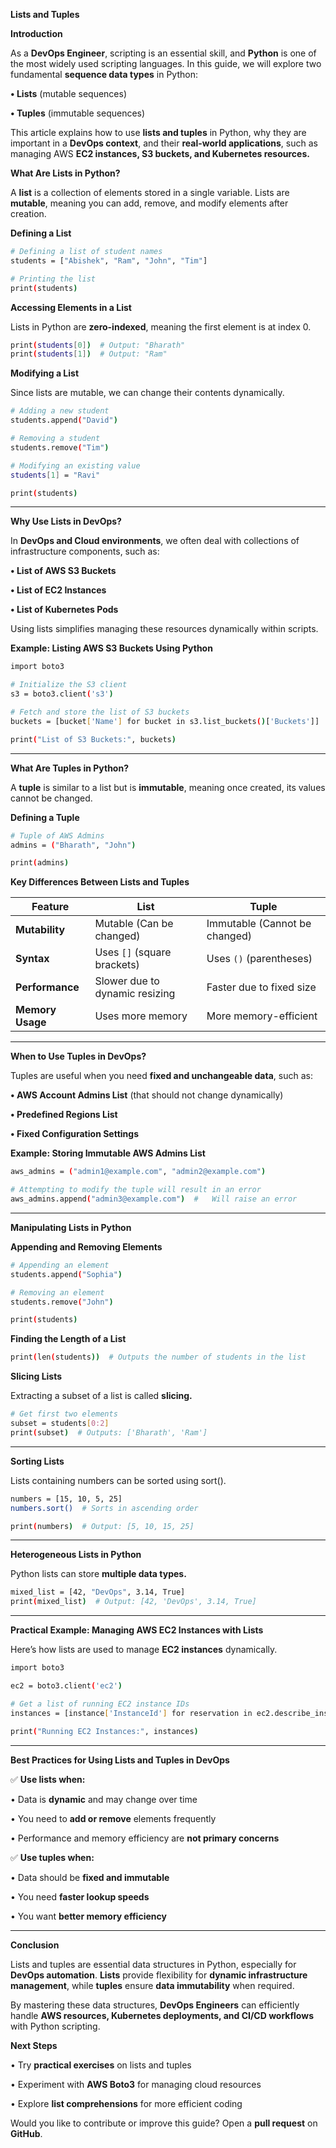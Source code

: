 **Lists and Tuples**

**Introduction**

As a **DevOps Engineer**, scripting is an essential skill, and **Python** is one of the most widely used scripting languages. In this guide, we will explore two fundamental **sequence data types** in Python:

**•	Lists** (mutable sequences)

**•	Tuples** (immutable sequences)

This article explains how to use **lists and tuples** in Python, why they are important in a **DevOps context**, and their **real-world applications**, such as managing AWS **EC2 instances, S3 buckets, and Kubernetes resources.**

**What Are Lists in Python?**

A **list** is a collection of elements stored in a single variable. Lists are **mutable**, meaning you can add, remove, and modify elements after creation.

**Defining a List**

```sh
# Defining a list of student names
students = ["Abishek", "Ram", "John", "Tim"]

# Printing the list
print(students)
```

**Accessing Elements in a List**

Lists in Python are **zero-indexed**, meaning the first element is at index 0.

```sh
print(students[0])  # Output: "Bharath"
print(students[1])  # Output: "Ram"
```

**Modifying a List**

Since lists are mutable, we can change their contents dynamically.

```sh
# Adding a new student
students.append("David")

# Removing a student
students.remove("Tim")

# Modifying an existing value
students[1] = "Ravi"

print(students)
```

---

**Why Use Lists in DevOps?**

In **DevOps and Cloud environments**, we often deal with collections of infrastructure components, such as:

**•	List of AWS S3 Buckets**

**•	List of EC2 Instances**

**•	List of Kubernetes Pods**

Using lists simplifies managing these resources dynamically within scripts.

**Example: Listing AWS S3 Buckets Using Python**

```sh
import boto3

# Initialize the S3 client
s3 = boto3.client('s3')

# Fetch and store the list of S3 buckets
buckets = [bucket['Name'] for bucket in s3.list_buckets()['Buckets']]

print("List of S3 Buckets:", buckets)
```

---

**What Are Tuples in Python?**

A **tuple** is similar to a list but is **immutable**, meaning once created, its values cannot be changed.

**Defining a Tuple**

```sh
# Tuple of AWS Admins
admins = ("Bharath", "John")

print(admins)
```

**Key Differences Between Lists and Tuples**

| Feature          | List                           | Tuple                          |
|-----------------|--------------------------------|--------------------------------|
| **Mutability**  | Mutable (Can be changed)      | Immutable (Cannot be changed)  |
| **Syntax**      | Uses `[]` (square brackets)    | Uses `()` (parentheses)        |
| **Performance** | Slower due to dynamic resizing | Faster due to fixed size       |
| **Memory Usage**| Uses more memory              | More memory-efficient          |

---

**When to Use Tuples in DevOps?**

Tuples are useful when you need **fixed and unchangeable data**, such as:

**•	AWS Account Admins List** (that should not change dynamically)

**•	Predefined Regions List**

**•	Fixed Configuration Settings**

**Example: Storing Immutable AWS Admins List**

```sh
aws_admins = ("admin1@example.com", "admin2@example.com")

# Attempting to modify the tuple will result in an error
aws_admins.append("admin3@example.com")  #   Will raise an error
```

---

**Manipulating Lists in Python**

**Appending and Removing Elements**

```sh
# Appending an element
students.append("Sophia")

# Removing an element
students.remove("John")

print(students)
```

**Finding the Length of a List**

```sh
print(len(students))  # Outputs the number of students in the list
```

**Slicing Lists**

Extracting a subset of a list is called **slicing.**

```sh
# Get first two elements
subset = students[0:2]  
print(subset)  # Outputs: ['Bharath', 'Ram']
```

---

**Sorting Lists**

Lists containing numbers can be sorted using sort().

```sh
numbers = [15, 10, 5, 25]
numbers.sort()  # Sorts in ascending order

print(numbers)  # Output: [5, 10, 15, 25]
```

---

**Heterogeneous Lists in Python**

Python lists can store **multiple data types.**

```sh
mixed_list = [42, "DevOps", 3.14, True]
print(mixed_list)  # Output: [42, 'DevOps', 3.14, True]
```

---


**Practical Example: Managing AWS EC2 Instances with Lists**

Here’s how lists are used to manage **EC2 instances** dynamically.

```sh
import boto3

ec2 = boto3.client('ec2')

# Get a list of running EC2 instance IDs
instances = [instance['InstanceId'] for reservation in ec2.describe_instances()['Reservations'] for instance in reservation['Instances']]

print("Running EC2 Instances:", instances)
```

---

**Best Practices for Using Lists and Tuples in DevOps**

✅ **Use lists when:**

•	Data is **dynamic** and may change over time

•	You need to **add or remove** elements frequently

•	Performance and memory efficiency are **not primary concerns**

✅ **Use tuples when:**

•	Data should be **fixed and immutable**

•	You need **faster lookup speeds**

•	You want **better memory efficiency**

---

**Conclusion**

Lists and tuples are essential data structures in Python, especially for **DevOps automation**. **Lists** provide flexibility for **dynamic infrastructure management**, while **tuples** ensure **data immutability** when required.

By mastering these data structures, **DevOps Engineers** can efficiently handle **AWS resources, Kubernetes deployments, and CI/CD workflows** with Python scripting.

**Next Steps**

•	Try **practical exercises** on lists and tuples

•	Experiment with **AWS Boto3** for managing cloud resources

•	Explore **list comprehensions** for more efficient coding

Would you like to contribute or improve this guide? Open a **pull request** on **GitHub**.
